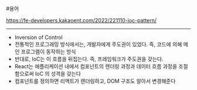 #용어 

https://fe-developers.kakaoent.com/2022/221110-ioc-pattern/

---

- Inversion of Control
- 전통적인 프로그래밍 방식에서는, 개발자에게 주도권이 있었다. 즉, 코드에 의해 메인 프로그램이 동작하는 방식
- 반대로, IoC는 이 흐름을 뒤집는다. 즉, 프레임워크가 주도권을 갖는다.
- React는 애플리케이션 내에서 컴포넌트의 렌더링 과정과 데이터 흐름 과정을 조절함으로써 IoC 의 성격을 갖는다
- 컴포넌트를 정의하면 리액트가 렌더링하고, DOM 구조도 알아서 변경해준다